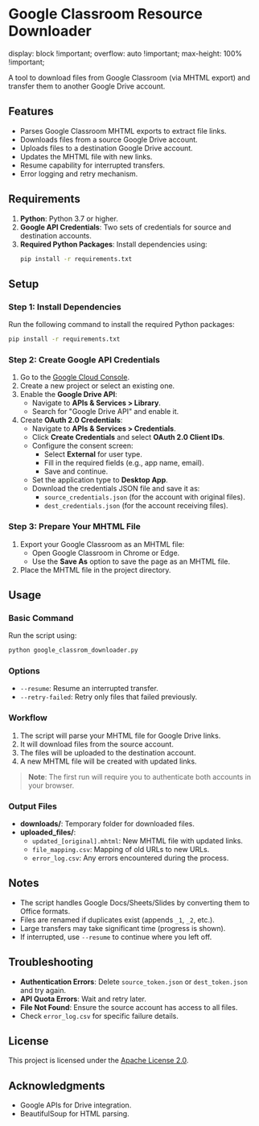 # Google Classroom Resource Downloader

display: block !important;
overflow: auto !important;
max-height: 100% !important;

A tool to download files from Google Classroom (via MHTML export) and transfer them to another Google Drive account.

## Features

- Parses Google Classroom MHTML exports to extract file links.
- Downloads files from a source Google Drive account.
- Uploads files to a destination Google Drive account.
- Updates the MHTML file with new links.
- Resume capability for interrupted transfers.
- Error logging and retry mechanism.

## Requirements

1. **Python**: Python 3.7 or higher.
2. **Google API Credentials**: Two sets of credentials for source and destination accounts.
3. **Required Python Packages**: Install dependencies using:
   ```sh
   pip install -r requirements.txt
   ```

## Setup

### Step 1: Install Dependencies

Run the following command to install the required Python packages:

```sh
pip install -r requirements.txt
```

### Step 2: Create Google API Credentials

1. Go to the [Google Cloud Console](https://console.cloud.google.com/).
2. Create a new project or select an existing one.
3. Enable the **Google Drive API**:
   - Navigate to **APIs & Services > Library**.
   - Search for "Google Drive API" and enable it.
4. Create **OAuth 2.0 Credentials**:
   - Navigate to **APIs & Services > Credentials**.
   - Click **Create Credentials** and select **OAuth 2.0 Client IDs**.
   - Configure the consent screen:
     - Select **External** for user type.
     - Fill in the required fields (e.g., app name, email).
     - Save and continue.
   - Set the application type to **Desktop App**.
   - Download the credentials JSON file and save it as:
     - `source_credentials.json` (for the account with original files).
     - `dest_credentials.json` (for the account receiving files).

### Step 3: Prepare Your MHTML File

1. Export your Google Classroom as an MHTML file:
   - Open Google Classroom in Chrome or Edge.
   - Use the **Save As** option to save the page as an MHTML file.
2. Place the MHTML file in the project directory.

## Usage

### Basic Command

Run the script using:

```sh
python google_classrom_downloader.py
```

### Options

- `--resume`: Resume an interrupted transfer.
- `--retry-failed`: Retry only files that failed previously.

### Workflow

1. The script will parse your MHTML file for Google Drive links.
2. It will download files from the source account.
3. The files will be uploaded to the destination account.
4. A new MHTML file will be created with updated links.

> **Note**: The first run will require you to authenticate both accounts in your browser.

### Output Files

- **downloads/**: Temporary folder for downloaded files.
- **uploaded_files/**:
  - `updated_[original].mhtml`: New MHTML file with updated links.
  - `file_mapping.csv`: Mapping of old URLs to new URLs.
  - `error_log.csv`: Any errors encountered during the process.

## Notes

- The script handles Google Docs/Sheets/Slides by converting them to Office formats.
- Files are renamed if duplicates exist (appends `_1`, `_2`, etc.).
- Large transfers may take significant time (progress is shown).
- If interrupted, use `--resume` to continue where you left off.

## Troubleshooting

- **Authentication Errors**: Delete `source_token.json` or `dest_token.json` and try again.
- **API Quota Errors**: Wait and retry later.
- **File Not Found**: Ensure the source account has access to all files.
- Check `error_log.csv` for specific failure details.

## License

This project is licensed under the [Apache License 2.0](https://www.apache.org/licenses/LICENSE-2.0).

## Acknowledgments

- Google APIs for Drive integration.
- BeautifulSoup for HTML parsing.
